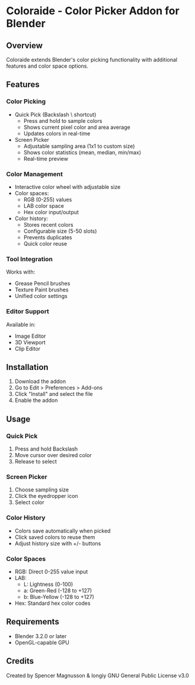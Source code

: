 # Coloraide - Color Picker Addon for Blender

## Overview
Coloraide extends Blender's color picking functionality with additional features and color space options.

## Features

### Color Picking
- Quick Pick (Backslash \ shortcut)
  - Press and hold to sample colors
  - Shows current pixel color and area average
  - Updates colors in real-time
- Screen Picker
  - Adjustable sampling area (1x1 to custom size)
  - Shows color statistics (mean, median, min/max)
  - Real-time preview

### Color Management
- Interactive color wheel with adjustable size
- Color spaces:
  - RGB (0-255) values
  - LAB color space
  - Hex color input/output
- Color history:
  - Stores recent colors
  - Configurable size (5-50 slots)
  - Prevents duplicates
  - Quick color reuse

### Tool Integration
Works with:
- Grease Pencil brushes
- Texture Paint brushes
- Unified color settings

### Editor Support
Available in:
- Image Editor
- 3D Viewport
- Clip Editor

## Installation
1. Download the addon
2. Go to Edit > Preferences > Add-ons
3. Click "Install" and select the file
4. Enable the addon

## Usage

### Quick Pick
1. Press and hold Backslash
2. Move cursor over desired color
3. Release to select

### Screen Picker
1. Choose sampling size
2. Click the eyedropper icon
3. Select color

### Color History
- Colors save automatically when picked
- Click saved colors to reuse them
- Adjust history size with +/- buttons

### Color Spaces
- RGB: Direct 0-255 value input
- LAB: 
  - L: Lightness (0-100)
  - a: Green-Red (-128 to +127)
  - b: Blue-Yellow (-128 to +127)
- Hex: Standard hex color codes

## Requirements
- Blender 3.2.0 or later
- OpenGL-capable GPU

## Credits
Created by Spencer Magnusson & longiy
GNU General Public License v3.0
